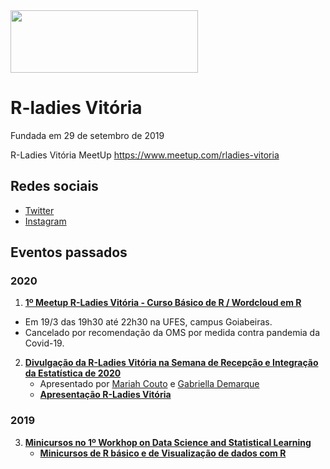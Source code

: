 <img src="https://github.com/rladies/starter-kit/blob/master/logo/R-LadiesGlobal_RBG_online_LogoWithText_Horizontal.png" data-canonical-src="https://github.com/rladies/starter-kit/blob/master/logo/R-LadiesGlobal_RBG_online_LogoWithText_Horizontal.png" width="300" height="100" />

# R-ladies Vitória
Fundada em 29 de setembro de 2019

R-Ladies Vitória MeetUp https://www.meetup.com/rladies-vitoria

## Redes sociais
- [Twitter](https://twitter.com/rladiesvix)
- [Instagram](http://instagram.com/rladiesvix)

## Eventos passados

### 2020
1. **[1º Meetup R-Ladies Vitória - Curso Básico de R / Wordcloud em R](https://www.meetup.com/pt-BR/rladies-vitoria/events/269257160/)** 
  - Em 19/3 das 19h30 até 22h30 na UFES, campus Goiabeiras. 
  - Cancelado por recomendação da OMS por medida contra pandemia da Covid-19. 

2. **[Divulgação da R-Ladies Vitória na Semana de Recepção e Integração da Estatística de 2020](https://sites.google.com/view/calouros2020-01)**
   - Apresentado por [Mariah Couto](https://www.instagram.com/mariah.couto98/?hl=pt-br) e [Gabriella Demarque](https://www.instagram.com/gabifdemarque/)
   - **[Apresentação R-Ladies Vitória](https://github.com/agathasr/Apresentacao_RLadies_VIX)**

### 2019
3. **[Minicursos no 1º Workhop on Data Science and Statistical Learning](https://sites.google.com/view/wdssl2019)**
   - **[Minicursos de R básico e de Visualização de dados com R](https://github.com/agathasr/Minicursos_1WDSSL_2019)**
